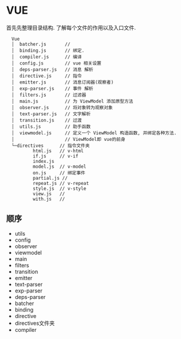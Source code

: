 # VUE

首先先整理目录结构. 了解每个文件的作用以及入口文件.

```
  Vue
  │  batcher.js       // 
  │  binding.js       // 绑定.
  │  compiler.js      // 编译
  │  config.js        // vue 相关设置
  │  deps-parser.js   // 消息 解析
  │  directive.js     // 指令
  │  emitter.js       // 消息订阅器(观察者)
  │  exp-parser.js    // 事件 解析
  │  filters.js       // 过滤器
  │  main.js          // 为 ViewModel 添加原型方法
  │  observer.js      // 将对象转为观察对象
  │  text-parser.js   // 文字解析
  │  transition.js    // 过渡
  │  utils.js         // 助手函数
  │  viewmodel.js     // 定义一个 ViewModel 构造函数, 并绑定各种方法.
  │                   // ViewModel即 vue的前身
  └─directives      // 指令文件夹
          html.js   // v-html
          if.js     // v-if
          index.js  
          model.js  // v-model
          on.js     // 绑定事件
          partial.js // 
          repeat.js // v-repeat
          style.js  // v-style
          view.js   // 
          with.js   // 
```

## 顺序

- utils
- config
- observer
- viewmodel
- main
- filters
- transition
- emitter
- text-parser
- exp-parser
- deps-parser
- batcher
- binding
- directive
- directives文件夹
- compiler

